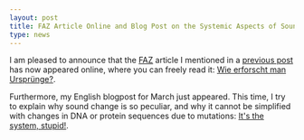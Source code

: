 ```yaml
---
layout: post
title: FAZ Article Online and Blog Post on the Systemic Aspects of Sound Change 
type: news
---
```


I am pleased to announce that the [FAZ](https://faz.net) article I
mentioned in a [previous post](http://lingulist.de/2018/03/16/faz.html) has now
appeared online, where you can freely read it: [Wie erforscht man
Ursprünge?](http://www.faz.net/aktuell/feuilleton/forschung-und-lehre/wie-erforscht-man-urspruenge-streit-der-indogermanistik-15490879.html).

Furthermore, my English blogpost for March just appeared. This time, I try to explain why
sound change is so peculiar, and why it cannot be simplified with changes in
DNA or protein sequences due to mutations: [It's the system,
stupid!](http://phylonetworks.blogspot.de/2018/03/its-system-stupid-more-thoughts-on.html). 



